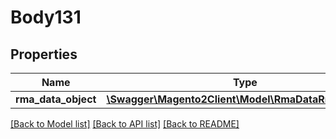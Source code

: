 # Body131

## Properties
Name | Type | Description | Notes
------------ | ------------- | ------------- | -------------
**rma_data_object** | [**\Swagger\Magento2Client\Model\RmaDataRmaInterface**](RmaDataRmaInterface.md) |  | 

[[Back to Model list]](../README.md#documentation-for-models) [[Back to API list]](../README.md#documentation-for-api-endpoints) [[Back to README]](../README.md)


